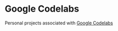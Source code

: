 # Google Codelabs

Personal projects associated with
[Google Codelabs](https://codelabs.developers.google.com/)
